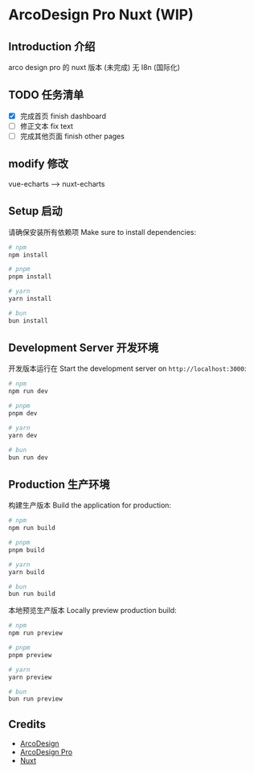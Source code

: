 # ArcoDesign Pro Nuxt (WIP)

## Introduction 介绍
arco design pro 的 nuxt 版本 (未完成)
无 I8n (国际化)

## TODO 任务清单
- [x] 完成首页 finish dashboard
- [ ] 修正文本 fix text 
- [ ] 完成其他页面 finish other pages

## modify 修改
vue-echarts --> nuxt-echarts

## Setup 启动
请确保安装所有依赖项
Make sure to install dependencies:

```bash
# npm
npm install

# pnpm
pnpm install

# yarn
yarn install

# bun
bun install
```

## Development Server 开发环境
开发版本运行在 
Start the development server on `http://localhost:3000`:

```bash
# npm
npm run dev

# pnpm
pnpm dev

# yarn
yarn dev

# bun
bun run dev
```

## Production 生产环境
构建生产版本
Build the application for production:

```bash
# npm
npm run build

# pnpm
pnpm build

# yarn
yarn build

# bun
bun run build
```
本地预览生产版本
Locally preview production build:

```bash
# npm
npm run preview

# pnpm
pnpm preview

# yarn
yarn preview

# bun
bun run preview
```
## Credits
- [ArcoDesign](https://arco.design/)
- [ArcoDesign Pro](https://pro.arco.design/)
- [Nuxt](https://nuxt.com/)